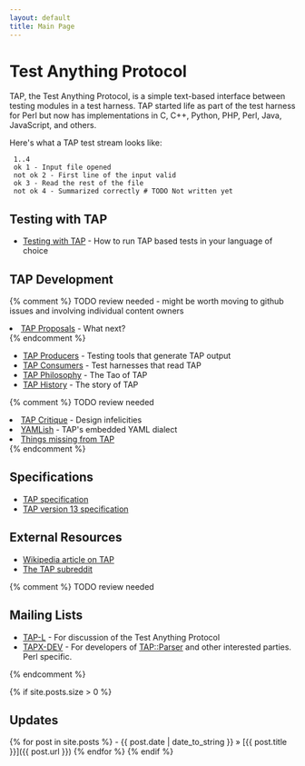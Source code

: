 ```yaml
---
layout: default
title: Main Page
---
```


# Test Anything Protocol

TAP, the Test Anything Protocol, is a simple text-based interface between testing modules in a test harness. TAP started life as part of the test harness for Perl but now has implementations in C, C++, Python, PHP, Perl, Java, JavaScript, and others.

Here's what a TAP test stream looks like:

```
 1..4
 ok 1 - Input file opened
 not ok 2 - First line of the input valid
 ok 3 - Read the rest of the file
 not ok 4 - Summarized correctly # TODO Not written yet
```

## Testing with TAP

-    [Testing with TAP](/testing-with-tap) - How to run TAP based tests in your language of choice


## TAP Development

{% comment %}
TODO review needed - might be worth moving to github issues and involving individual content owners
     <li><a href="http://testanything.org/wiki/index.php/TAP_Proposals" title="TAP Proposals">TAP Proposals</a> - What next?</li>
{% endcomment %}

-    [TAP Producers](/producers.html) - Testing tools that generate TAP output
-    [TAP Consumers](/consumers.html) - Test harnesses that read TAP
-    [TAP Philosophy](/philosophy.html) - The Tao of TAP
-    [TAP History](/history.html) - The story of TAP

{% comment %}
TODO review needed
    <li><a href="http://testanything.org/wiki/index.php/TAP_Critique" title="TAP Critique">TAP Critique</a> - Design infelicities</li>
    <li><a href="http://testanything.org/wiki/index.php/YAMLish" title="YAMLish">YAMLish</a> - TAP's embedded YAML dialect</li>
    <li><a href="http://testanything.org/wiki/index.php/Things_missing_from_TAP" title="Things missing from TAP">Things missing from TAP</a></li>
{% endcomment %}

## Specifications

-    [TAP specification](/tap-specification.html)
-    [TAP version 13 specification](/tap-version-13-specification.html)

## External Resources

-    [Wikipedia article on TAP](http://en.wikipedia.org/wiki/Test_Anything_Protocol)
-    [The TAP subreddit](http://www.reddit.com/r/testanythingprotocol)

{% comment %}
 TODO review needed
  <h2>Mailing Lists</h2>
  <ul>
    <li><a href="http://testanything.org/mailman/listinfo/tap-l" class="external text" title="http://testanything.org/mailman/listinfo/tap-l" rel="nofollow">TAP-L</a> - For discussion of the Test Anything Protocol</li>
    <li><a href="http://www.hexten.net/mailman/listinfo/tapx-dev" class="external text" title="http://www.hexten.net/mailman/listinfo/tapx-dev" rel="nofollow">TAPX-DEV</a> - For developers of <a href="http://testanything.org/wiki/index.php/TAP::Parser" title="TAP::Parser">TAP::Parser</a> and other interested parties. Perl specific.</li>
  </ul>
{% endcomment %}


{% if site.posts.size > 0 %}
  ## Updates

  {% for post in site.posts %}
    -    {{ post.date | date_to_string }} &raquo; [{{ post.title }}]({{ post.url }})
  {% endfor %}
{% endif %}
